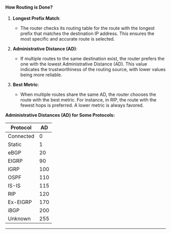 #### How Routing is Done?

1. **Longest Prefix Match**:
    
    - The router checks its routing table for the route with the longest prefix that matches the destination IP address. This ensures the most specific and accurate route is selected.
2. **Administrative Distance (AD)**:
    
    - If multiple routes to the same destination exist, the router prefers the one with the lowest Administrative Distance (AD). This value indicates the trustworthiness of the routing source, with lower values being more reliable.
3. **Best Metric**:
    
    - When multiple routes share the same AD, the router chooses the route with the best metric. For instance, in RIP, the route with the fewest hops is preferred. A lower metric is always favored.

**Administrative Distances (AD) for Some Protocols:**

|**Protocol**|**AD**|
|---|---|
|Connected|0|
|Static|1|
|eBGP|20|
|EIGRP|90|
|IGRP|100|
|OSPF|110|
|IS-IS|115|
|RIP|120|
|Ex-EIGRP|170|
|iBGP|200|
|Unknown|255|

---